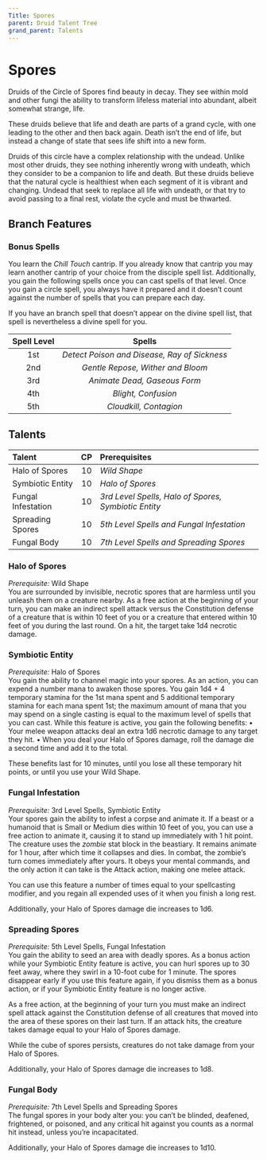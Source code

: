 ```yaml
---
Title: Spores
parent: Druid Talent Tree
grand_parent: Talents
---
```


# Spores
Druids of the Circle of Spores find beauty in decay. They see within mold and other fungi the ability to transform lifeless material into abundant, albeit somewhat strange, life.

These druids believe that life and death are parts of a grand cycle, with one leading to the other and then back again. Death isn’t the end of life, but instead a change of state that sees life shift into a new form.

Druids of this circle have a complex relationship with the undead. Unlike most other druids, they see nothing inherently wrong with undeath, which they consider to be a companion to life and death. But these druids believe that the natural cycle is healthiest when each segment of it is vibrant and changing. Undead that seek to replace all life with undeath, or that try to avoid passing to a final rest, violate the cycle and must be thwarted.

## Branch Features

### Bonus Spells
You learn the *Chill Touch* cantrip. If you already know that cantrip you may learn another cantrip of your choice from the disciple spell list. Additionally, you gain the following spells once you can cast spells of that level. Once you gain a circle spell, you always have it prepared and it doesn’t count against the number of spells that you can prepare each day.

If you have an branch spell that doesn’t appear on the divine spell list, that spell is nevertheless a divine spell for you.

| Spell Level | Spells |
|:-----------:|:------:|
| 1st | *Detect Poison and Disease, Ray of Sickness* |   
| 2nd | *Gentle Repose, Wither and Bloom* |  
| 3rd | *Animate Dead, Gaseous Form* |  
| 4th | *Blight, Confusion* |  
| 5th |*Cloudkill, Contagion* |  

## Talents

| Talent | CP | Prerequisites |
|:-----------|:------:|:------------|
| Halo of Spores| 10 | *Wild Shape* |   
| Symbiotic Entity| 10 |  *Halo of Spores* |   
| Fungal Infestation| 10 | *3rd Level Spells, Halo of Spores, Symbiotic Entity* |   
| Spreading Spores| 10 | *5th Level Spells and Fungal Infestation* |   
| Fungal Body | 10 | *7th Level Spells and Spreading Spores* |  

### Halo of Spores
*Prerequisite:* Wild Shape<br>
You are surrounded by invisible, necrotic spores that are harmless until you unleash them on a creature nearby. As a free action at the beginning of your turn, you can make an indirect spell attack versus the Constitution defense of a creature that is within 10 feet of you or a creature that entered within 10 feet of you during the last round. On a hit, the target take 1d4 necrotic damage.

### Symbiotic Entity
*Prerequisite:* Halo of Spores<br>
You gain the ability to channel magic into your spores. As an action, you can expend a number mana to awaken those spores. You gain 1d4 + 4 temporary stamina for the 1st mana spent and 5 additional temporary stamina for each mana spent 1st; the maximum amount of mana that you may spend on a single casting is equal to the maximum level of spells that you can cast. While this feature is active, you gain the following benefits:
	• Your melee weapon attacks deal an extra 1d6 necrotic damage to any target they hit.
	• When you deal your Halo of Spores damage, roll the damage die a second time and add it to the total.
	
These benefits last for 10 minutes, until you lose all these temporary hit points, or until you use your Wild Shape.


### Fungal Infestation
*Prerequisite:* 3rd Level Spells, Symbiotic Entity<br>
Your spores gain the ability to infest a corpse and animate it. If a beast or a humanoid that is Small or Medium dies within 10 feet of you, you can use a free action to animate it, causing it to stand up immediately with 1 hit point. The creature uses the *zombie* stat block in the beastiary. It remains animate for 1 hour, after which time it collapses and dies. In combat, the zombie’s turn comes immediately after yours. It obeys your mental commands, and the only action it can take is the Attack action, making one melee attack.

You can use this feature a number of times equal to your spellcasting modifier, and you regain all expended uses of it when you finish a long rest.

Additionally, your Halo of Spores damage die increases to 1d6.

### Spreading Spores
*Prerequisite:* 5th Level Spells, Fungal Infestation<br>
You gain the ability to seed an area with deadly spores. As a bonus action while your Symbiotic Entity feature is active, you can hurl spores up to 30 feet away, where they swirl in a 10-foot cube for 1 minute. The spores disappear early if you use this feature again, if you dismiss them as a bonus action, or if your Symbiotic Entity feature is no longer active.

As a free action, at the beginning of your turn you must make an indirect spell attack against the Constitution defense of all creatures that moved into the area of these spores on their last turn. If an attack hits, the creature takes damage equal to your Halo of Spores damage.

While the cube of spores persists, creatures do not take damage from your Halo of Spores.

Additionally, your Halo of Spores damage die increases to 1d8.

### Fungal Body
*Prerequisite:* 7th Level Spells and Spreading Spores<br>
The fungal spores in your body alter you: you can’t be blinded, deafened, frightened, or poisoned, and any critical hit against you counts as a normal hit instead, unless you’re incapacitated.

Additionally, your Halo of Spores damage die increases to 1d10.
